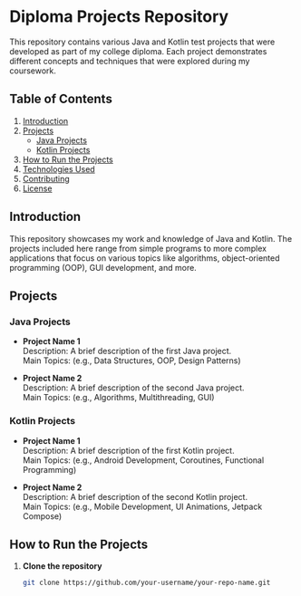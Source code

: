 # Diploma Projects Repository

This repository contains various Java and Kotlin test projects that were developed as part of my college diploma. Each project demonstrates different concepts and techniques that were explored during my coursework.

## Table of Contents

1. [Introduction](#introduction)
2. [Projects](#projects)
   - [Java Projects](#java-projects)
   - [Kotlin Projects](#kotlin-projects)
3. [How to Run the Projects](#how-to-run-the-projects)
4. [Technologies Used](#technologies-used)
5. [Contributing](#contributing)
6. [License](#license)

## Introduction

This repository showcases my work and knowledge of Java and Kotlin. The projects included here range from simple programs to more complex applications that focus on various topics like algorithms, object-oriented programming (OOP), GUI development, and more.

## Projects

### Java Projects

- **Project Name 1**  
  Description: A brief description of the first Java project.  
  Main Topics: (e.g., Data Structures, OOP, Design Patterns)  

- **Project Name 2**  
  Description: A brief description of the second Java project.  
  Main Topics: (e.g., Algorithms, Multithreading, GUI)

### Kotlin Projects

- **Project Name 1**  
  Description: A brief description of the first Kotlin project.  
  Main Topics: (e.g., Android Development, Coroutines, Functional Programming)

- **Project Name 2**  
  Description: A brief description of the second Kotlin project.  
  Main Topics: (e.g., Mobile Development, UI Animations, Jetpack Compose)

## How to Run the Projects

1. **Clone the repository**
   ```bash
   git clone https://github.com/your-username/your-repo-name.git
